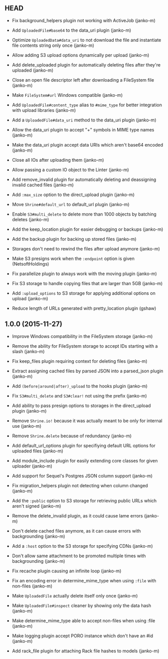 ## HEAD

* Fix background_helpers plugin not working with ActiveJob (janko-m)

* Add `UploadedFile#base64` to the data_uri plugin (janko-m)

* Optimize `UploadedData#data_uri` to not download the file and instantiate file contents string only once (janko-m)

* Allow adding S3 upload options dynamically per upload (janko-m)

* Add delete_uploaded plugin for automatically deleting files after they're uploaded (janko-m)

* Close an open file descriptor left after downloading a FileSystem file (janko-m)

* Make `FileSystem#url` Windows compatible (janko-m)

* Add `UploadedFile#content_type` alias to `#mime_type` for better integration with upload libraries (janko-m)

* Add a `UploadedFile#data_uri` method to the data_uri plugin (janko-m)

* Allow the data_uri plugin to accept "+" symbols in MIME type names (janko-m)

* Make the data_uri plugin accept data URIs which aren't base64 encoded (janko-m)

* Close all IOs after uploading them (janko-m)

* Allow passing a custom IO object to the Linter (janko-m)

* Add remove_invalid plugin for automatically deleting and deassigning invalid cached files (janko-m)

* Add `:max_size` option to the direct_upload plugin (janko-m)

* Move `Shrine#default_url` to default_url plugin (janko-m)

* Enable `S3#multi_delete` to delete more than 1000 objects by batching deletes (janko-m)

* Add the keep_location plugin for easier debugging or backups (janko-m)

* Add the backup plugin for backing up stored files (janko-m)

* Storages don't need to rewind the files after upload anymore (janko-m)

* Make S3 presigns work when the `:endpoint` option is given (NetsoftHoldings)

* Fix parallelize plugin to always work with the moving plugin (janko-m)

* Fix S3 storage to handle copying files that are larger than 5GB (janko-m)

* Add `:upload_options` to S3 storage for applying additional options on upload (janko-m)

* Reduce length of URLs generated with pretty_location plugin (gshaw)

## 1.0.0 (2015-11-27)

* Improve Windows compatibility in the FileSystem storage (janko-m)

* Remove the ability for FileSystem storage to accept IDs starting with a slash (janko-m)

* Fix keep_files plugin requiring context for deleting files (janko-m)

* Extract assigning cached files by parsed JSON into a parsed_json plugin (janko-m)

* Add `(before|around|after)_upload` to the hooks plugin (janko-m)

* Fix `S3#multi_delete` and `S3#clear!` not using the prefix (janko-m)

* Add ability to pass presign options to storages in the direct_upload plugin (janko-m)

* Remove `Shrine.io!` because it was actually meant to be only for internal use (janko-m)

* Remove `Shrine.delete` because of redundancy (janko-m)

* Add default_url_options plugin for specifiying default URL options for uploaded files (janko-m)

* Add module_include plugin for easily extending core classes for given uploader (janko-m)

* Add support for Sequel's Postgres JSON column support (janko-m)

* Fix migration_helpers plugin not detecting when column changed (janko-m)

* Add the `:public` option to S3 storage for retrieving public URLs which aren't signed (janko-m)

* Remove the delete_invalid plugin, as it could cause lame errors (janko-m)

* Don't delete cached files anymore, as it can cause errors with backgrounding (janko-m)

* Add a `:host` option to the S3 storage for specifying CDNs (janko-m)

* Don't allow same attachment to be promoted multiple times with backgrounding (janko-m)

* Fix recache plugin causing an infinite loop (janko-m)

* Fix an encoding error in determine_mime_type when using `:file` with non-files (janko-m)

* Make `UploadedFile` actually delete itself only once (janko-m)

* Make `UploadedFile#inspect` cleaner by showing only the data hash (janko-m)

* Make determine_mime_type able to accept non-files when using :file (janko-m)

* Make logging plugin accept PORO instance which don't have an #id (janko-m)

* Add rack_file plugin for attaching Rack file hashes to models (janko-m)
